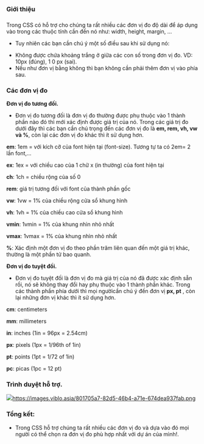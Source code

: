 ### Giới thiệu
### 

Trong CSS có hỗ trợ cho chúng ta rất nhiều các đơn vị đo độ dài để áp dụng vào trong các thuộc tính cần đến nó như: width, height, margin, ...

- Tuy nhiên các bạn cần chú ý một số điều sau khi sử dụng nó:

* Không được chứa khoảng trắng ở giữa các con số trong đơn vị đo. VD: 10px (đúng), 1 0 px (sai).
* Nếu như đơn vị bằng không thì bạn không cần phải thêm đơn vị vào phía sau.

### Các đơn vị đo

**Đơn vị đo tương đối.**

- Đơn vị đo tương đối là đơn vị đo thường được phụ thuộc vào 1 thành phần nào đó thì mới xác định được giá trị của nó. Trong các giá trị đo dưới đây thì các bạn cần chú trọng đến các đơn vị đo là **em, rem, vh, vw và %**, còn lại các đơn vị đo khác thì ít sử dụng hơn.

**em**: 1em = với kích cỡ của font hiện tại (font-size). Tương tự ta có 2em= 2 lần font,... 

**ex**: 1ex = với chiều cao của 1 chữ x (in thường) của font hiện tại 

**ch**: 1ch = chiều rộng của số 0

**rem**: giá trị tương đối với font của thành phần gốc

**vw**: 1vw = 1% của chiều rộng cửa sổ khung hình

**vh**: 1vh = 1% của chiều cao cửa sổ khung hình

**vmin**: 1vmin = 1% của khung nhìn nhỏ nhất

**vmax**: 1vmax = 1% của khung nhìn nhỏ nhất

**%**: 	Xác định một đơn vị đo theo phần trăm liên quan đến một giá trị khác, thường là một phần tử bao quanh.

**Đơn vị đo tuyệt đối.**

- Đơn vị đo tuyệt đối là đơn vị đo mà giá trị của nó đã được xác định sẵn rồi, nó sẽ không thay đổi hay phụ thuộc vào 1 thành phần khác. Trong các thành phần phía dưới thì mọi ngườicần chú ý đến đơn vị **px, pt** , còn lại những đơn vị khác thì ít sử dụng hơn.

**cm**: centimeters

**mm**: millimeters

**in**: inches (1in = 96px = 2.54cm)

**px**: pixels (1px = 1/96th of 1in)

**pt**: points (1pt = 1/72 of 1in)

**pc**: picas (1pc = 12 pt)

### Trình duyệt hỗ trợ.

![](https://images.viblo.asia/801705a7-82d5-46b4-a71e-674dea937fab.png)https://images.viblo.asia/801705a7-82d5-46b4-a71e-674dea937fab.png

### Tổng kết:

- Trong CSS hỗ trợ chúng ta rất nhiều các đơn vị đo và dựa vào đó mọi người có thể chọn ra đơn vị đo phù hợp nhất với dự án của mình!.